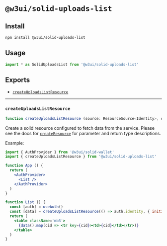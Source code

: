 # `@w3ui/solid-uploads-list`

## Install

```sh
npm install @w3ui/solid-uploads-list
```

## Usage

```js
import * as SolidUploadsList from '@w3ui/solid-uploads-list'
```

## Exports

* [`createUploadsListResource`](#createuploadslistresource)

---

### `createUploadsListResource`

```ts
function createUploadsListResource (source: ResourceSource<Identity>, options?: ResourceOptions<CID[], Identity>): ResourceReturn<CID[]>
```

Create a solid resource configured to fetch data from the service. Please see the docs for [`createResource`](https://www.solidjs.com/docs/latest/api#createresource) for parameter and return type descriptions.

Example:

```jsx
import { AuthProvider } from '@w3ui/solid-wallet'
import { createUploadsListResource } from '@w3ui/solid-uploads-list'

function App () {
  return (
    <AuthProvider>
      <List />
    </AuthProvider>
  )
}

function List () {
  const [auth] = useAuth()
  const [data] = createUploadsListResource(() => auth.identity, { initialValue: [] })
  return (
    <table className='mb3'>
      {data().map(cid => <tr key={cid}><td>{cid}</td></tr>)}
    </table>
  )
}
```
